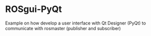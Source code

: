# ROSgui-PyQt
Example on how develop a user interface with Qt Designer (PyQt) to communicate with rosmaster (publisher and subscriber)

